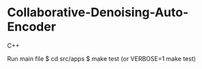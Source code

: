 # Collaborative-Denoising-Auto-Encoder
C++

Run main file
$ cd src/apps
$ make test (or VERBOSE=1 make test)
